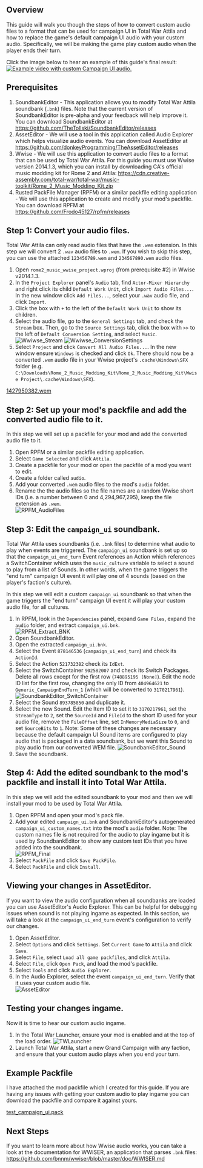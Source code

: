 ﻿## Overview
This guide will walk you though the steps of how to convert custom audio files to a format that can be used for campaign UI in Total War Attila and how to replace the game's default campaign UI audio with your custom audio. Specifically, we will be making the game play custom audio when the player ends their turn.

Click the image below to hear an example of this guide's final result:  
[![Example video with custom Campaign UI audio.](Campaign_UI_Resources/example.png)](Campaign_UI_Resources/example.mp4)

## Prerequisites
1. SoundbankEditor - This application allows you to modify Total War Attila soundbank (`.bnk`) files. Note that the current version of SoundbankEditor is pre-alpha and your feedback will help improve it. You can download SoundbankEditor at https://github.com/TheTollski/SoundbankEditor/releases
2. AssetEditor - We will use a tool in this application called Audio Explorer which helps visualize audio events. You can download AssetEditor at https://github.com/donkeyProgramming/TheAssetEditor/releases
3. Wwise - We will use this application to convert audio files to a format that can be used by Total War Attila. For this guide you must use Wwise version 2014.1.3, which you can install by downloading CA's official music modding kit for Rome 2 and Attila: https://cdn.creative-assembly.com/total-war/total-war/music-toolkit/Rome_2_Music_Modding_Kit.zip
4. Rusted PackFile Manager (RPFM) or a similar packfile editing application - We will use this application to create and modify your mod's packfile. You can download RPFM at https://github.com/Frodo45127/rpfm/releases

## Step 1: Convert your audio files.
Total War Attila can only read audio files that have the  `.wem` extension. In this step we will convert 2 `.wav` audio files to `.wem`. If you wish to skip this step, you can use the attached `123456789.wem` and `234567890.wem` audio files.

1. Open `rome2_music_wwise_project.wproj` (from prerequisite #2) in Wwise v2014.1.3.
2. In the `Project Explorer` panel's `Audio` tab, find `Actor-Mixer Hierarchy` and right click its child `Default Work Unit`, click `Import Audio Files...`. In the new window click `Add Files...`, select your `.wav` audio file, and click `Import`.
3. Click the box with `+` to the left of the `Default Work Unit` to show its children.
4. Select the audio file, go to the `General Settings` tab, and check the `Stream` box. Then, go to the `Source Settings` tab, click the box with `>>` to the left of `Default Conversion Setting`, and select `Music`.
![Wwiwse_Stream](Campaign_UI_Resources/Wwiwse_Stream.png)
![Wwiwse_ConversionSettings](Campaign_UI_Resources/Wwiwse_ConversionSettings.png)
5. Select `Project` and click `Convert All Audio Files...`. In the new window ensure `Windows` is checked and click `Ok`. There should now be a converted `.wem` audio file in your Wwise project's `.cache\Windows\SFX` folder (e.g. `C:\Downloads\Rome_2_Music_Modding_Kit\Rome_2_Music_Modding_Kit\Wwise Project\.cache\Windows\SFX`).

[1427950382.wem](Campaign_UI_Resources/1427950382.wem)

## Step 2: Set up your mod's packfile and add the converted audio file to it.
In this step we will set up a packfile for your mod and add the converted audio file to it.

1. Open RPFM or a similar packfile editing application.
2. Select `Game Selected` and click `Attila`.
3. Create a packfile for your mod or open the packfile of a mod you want to edit.
4. Create a folder called `audio`.
5. Add your converted `.wem` audio files to the mod's `audio` folder.
6. Rename the the audio files so the file names are a random Wwise short IDs (i.e. a number between 0 and 4,294,967,295), keep the file extension as `.wem`.  
![RPFM_AudioFiles](Campaign_UI_Resources/RPFM_AudioFiles.png)

## Step 3: Edit the `campaign_ui` soundbank.
Total War Attila uses soundbanks (i.e. `.bnk` files) to determine what audio to play when events are triggered. The `campaign_ui` soundbank is set up so that the `campaign_ui_end_turn` Event references an Action which references a SwitchContainer which uses the `music_culture` variable to select a sound to play from a list of Sounds. In other words, when the game triggers the "end turn" campaign UI event it will play one of 4 sounds (based on the player's faction's culture).

In this step we will edit a custom `campaign_ui` soundbank so that when the game triggers the "end turn" campaign UI event it will play your custom audio file, for all cultures.

1. In RPFM, look in the `Dependencies` panel, expand `Game Files`, expand the `audio` folder, and extract `campaign_ui.bnk`.  
![RPFM_Extract_BNK](Campaign_UI_Resources/RPFM_Extract_BNK.png)
2. Open SoundbankEditor.
3. Open the extracted `campaign_ui.bnk`.
4. Select the Event `878146536` (`campaign_ui_end_turn`) and check its `ActionId`.
5. Select the Action `521732382` check its `IdExt`.
6. Select the SwitchContainer `902582007` and check its Switch Packages. Delete all rows except for the first row (`748895195 [None]`). Edit the node ID list for the first row, changing the only ID from `404964621` to `Generic_CampaignEndTurn_1` (which will be converted to `3170217961`).
![SoundbankEditor_SwitchContainer](Campaign_UI_Resources/SoundbankEditor_SwitchContainer.png)
7. Select the Sound `893785850` and duplicate it.
8. Select the new Sound. Edit the Item ID to set it to `3170217961`, set the `StreamType` to `2`, set the `SourceId` and `FileId` to the short ID used for your audio file, remove the `FileOffset` line, set `InMemoryMediaSize` to `0`, and set `SourceBits` to `1`. Note: Some of these changes are necessary because the default campaign UI Sound items are configured to play audio that is packaged in a data soundbank, but we want this Sound to play audio from our converted WEM file.
![SoundbankEditor_Sound](Campaign_UI_Resources/SoundbankEditor_Sound.png)
9. Save the soundbank.

## Step 4: Add the edited soundbank to the mod's packfile and install it into Total War Attila.
In this step we will add the edited soundbank to your mod and then we will install your mod to be used by Total War Attila.

1. Open RPFM and open your mod's pack file.
2. Add your edited `campaign_ui.bnk` and SoundbankEditor's autogenerated `campaign_ui_custom_names.txt` into the mod's `audio` folder. Note: The custom names file is not required for the audio to play ingame but it is used by SoundbankEditor to show any custom text IDs that you have added into the soundbank.  
![RPFM_Final](Campaign_UI_Resources/RPFM_Final.png)
3. Select `PackFile` and click `Save PackFile`.
4. Select `PackFile` and click `Install`.

## Viewing your changes in AssetEditor.
If you want to view the audio configuration when all soundbanks are loaded you can use AssetEditor's Audio Explorer. This can be helpful for debugging issues when sound is not playing ingame as expected. In this section, we will take a look at the `campaign_ui_end_turn` event's configuration to verify our changes.

1. Open AssetEditor.
2. Select `Options` and click `Settings`. Set `Current Game` to `Attila` and click `Save`.
3. Select `File`, select `Load all game packfiles`, and click `Attila`.
4. Select `File`, click `Open Pack`, and load the mod's packfile.
5. Select `Tools` and click `Audio Explorer`.
6. In the Audio Explorer, select the event `campaign_ui_end_turn`. Verify that it uses your custom audio file.  
![AssetEditor](Campaign_UI_Resources/AssetEditor.png)

## Testing your changes ingame.
Now it is time to hear our custom audio ingame.

1. In the Total War Launcher, ensure your mod is enabled and at the top of the load order.
![TWLauncher](Campaign_UI_Resources/TWLauncher.png)
2. Launch Total War Attila, start a new Grand Campaign with any faction, and ensure that your custom audio plays when you end your turn.

## Example Packfile

I have attached the mod packfile which I created for this guide. If you are having any issues with getting your custom audio to play ingame you can download the packfile and compare it against yours.

[test_campaign_ui.pack](Campaign_UI_Resources/test_campaign_ui.pack)

## Next Steps

If you want to learn more about how Wwise audio works, you can take a look at the documentation for WWISER, an application that parses `.bnk` files: https://github.com/bnnm/wwiser/blob/master/doc/WWISER.md